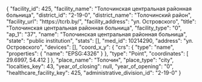 {
    "facility_id": 425,
    "facility_name": "Толочинская центральная районная больница",
    "district_id": "2-19-0",
    "district_name": "Толочинский район",
    "facility_url": "https:\/\/tcrb.by\/",
    "facility_address": "ул. Островского",
    "title": "Толочинская центральная районная больница",
    "facility_type": "0",
    "ap_1": "37",
    "name": "Толочинская центральная районная больница",
    "state": "public institution",
    "stats": [],
    "med_id": 10214290,
    "address": "ул. Островского",
    "devices": [],
    "coord_x_y": {
        "crs": {
            "type": "name",
            "properties": {
                "name": "EPSG:4326"
            }
        },
        "type": "Point",
        "coordinates": [
            29.6997,
            54.412
        ]
    },
    "place_name": "Толочин",
    "place_type": "city",
    "localties_key": 43,
    "year_of_closing": null,
    "year_of_opening": "0",
    "healthcare_facility_key": 425,
    "administrative_division_id": "2-19-0"
}